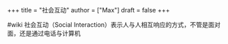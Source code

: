 +++
title = "社会互动"
author = ["Max"]
draft = false
+++

\#wiki
社会互动（Social Interaction）表示人与人相互响应的方式，不管是面对面，还是通过电话与计算机
